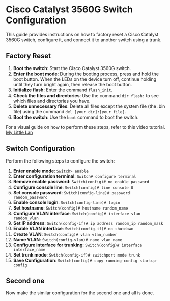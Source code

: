 # Cisco Catalyst 3560G Switch Configuration

This guide provides instructions on how to factory reset a Cisco Catalyst 3560G switch, configure it, and connect it to another switch using a trunk.

## Factory Reset

1. **Boot the switch**: Start the Cisco Catalyst 3560G switch.
2. **Enter the boot mode**: During the booting process, press and hold the boot button. When the LEDs on the device turn off, continue holding until they turn bright again, then release the boot button.
3. **Initialize flash**: Enter the command `flash_init`.
4. **Check the files and directories**: Use the command `dir flash:` to see which files and directories you have.
5. **Delete unnecessary files**: Delete all files except the system file (the .bin file) using the command `del [your dir]:[your file]`.
6. **Boot the switch**: Use the `boot` command to boot the switch.

For a visual guide on how to perform these steps, refer to this video tutorial.
[My Little Lan](https://www.youtube.com/watch?v=dmZPOAJ1KwE)

## Switch Configuration

Perform the following steps to configure the switch:

1. **Enter enable mode**: `Switch> enable`
2. **Enter configuration terminal**: `Switch# configure terminal`
3. **Remove enable password**: `Switch(config)# no enable password`
4. **Configure console line**: `Switch(config)# line console 0`
5. **Set console password**: `Switch(config-line)# password random_password`
6. **Enable console login**: `Switch(config-line)# login`
7. **Set hostname**: `Switch(config)# hostname random_name`
8. **Configure VLAN interface**: `Switch(config)# interface vlan random_vlan`
9. **Set IP address**: `Switch(config-if)# ip address random_ip random_mask`
10. **Enable VLAN interface**: `Switch(config-if)# no shutdown`
11. **Create VLAN**: `Switch(config)# vlan vlan_number`
12. **Name VLAN**: `Switch(config-vlan)# name vlan_name`
13. **Configure interface for trunking**: `Switch(config)# interface interface_name`
14. **Set trunk mode**: `Switch(config-if)# switchport mode trunk`
15. **Save Configuration**: `Switch(config)# copy running-config startup-config`

## Second one

Now make the similar configuration for the second one and all is done.
